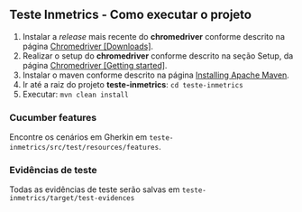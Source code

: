 ## Teste Inmetrics - Como executar o projeto
1. Instalar a _release_ mais recente do **chromedriver** conforme descrito na página [Chromedriver [Downloads]](https://chromedriver.chromium.org/downloads).
1. Realizar o setup do **chromedriver** conforme descrito na seção Setup, da página [Chromedriver [Getting started]](https://chromedriver.chromium.org/getting-started).
1. Instalar o maven conforme descrito na página [Installing Apache Maven](https://maven.apache.org/install.html).
2. Ir até a raiz do projeto **teste-inmetrics**: ```cd teste-inmetrics```
3. Executar: ```mvn clean install```

### Cucumber features
Encontre os cenários em Gherkin em ```teste-inmetrics/src/test/resources/features```.

### Evidências de teste
Todas as evidências de teste serão salvas em ```teste-inmetrics/target/test-evidences```